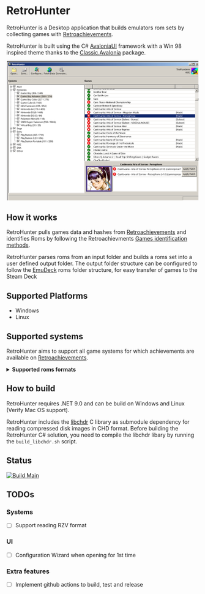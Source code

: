 # RetroHunter


RetroHunter is a Desktop application that builds emulators rom sets by collecting games with [Retroachievements](http://retroachievements.org/).

RetroHunter is built using the C# [AvaloniaUI](https://avaloniaui.net/) framework with a Win 98 inspired theme thanks to the [Classic.Avalonia](https://github.com/BAndysc/Classic.Avalonia) package.

<div style="text-align: center;">
<img src="docs/images/retro_hunter_main_screen.png" alt="application screenshot" width="500" height="auto">
</div>

## How it works

RetroHunter pulls games data and hashes from [Retroachievements](http://retroachievements.org/) and identifies Roms by following the Retroachievments [Games identification methods](https://docs.retroachievements.org/developer-docs/game-identification.html).

RetroHunter parses roms from an input folder and builds a roms set into a user defined output folder. The output folder structure can be configured to follow the [EmuDeck](https://www.emudeck.com/) roms folder structure, for easy transfer of games to the Steam Deck


## Supported Platforms

- Windows
- Linux


## Supported systems

RetroHunter aims to support all game systems for which achievements are available on [Retroachievements](http://retroachievements.org/).

<details>
<summary> 
<b>Supported roms formats</b> 
</summary>

| System                    | Rom format                         |
| ------------------------- | ---------------------------------- |
| Game Boy                  | .gb, .zip                          |
| Game Boy Color            | .gbc, .zip                         |
| Nes                       | .nes, .fds, .zip                   |
| Snes                      | .sfc .smc .zip                     |
| Nintendo 64               | .d64, .ndd, .n64, .v64, .z64, .zip |
| GameCube                  | .iso                               |
| NindendoDS                | .nds, .zip                         |
| Pokemon Mini              | .min, .zip                         |
| Virtual Boy               | .vbs, .zip                         |
| PlayStation               | .cue, .iso, .chd                   |
| PlayStation 2             | .iso, .chd                         |
| Psp                       | .iso, .chd                         |
| Atari2600                 | .a26, .zip                         |
| Atari7800                 | .a78, .zip                         |
| Atari Jaguar              | .j64, .rom, .zip                   |
| Atari Jaguar CD           | .cue, .chd                         |
| Atary Lynx                | .lyx, .zip                         |
| SG-1000                   | .sg                                |
| Master System             | .sms, .zip                         |
| Genesis                   | .md, .zip                          |
| Sega CD                   | .cue, .chd                         |
| Sega 32X                  | .32x, .zip                         |
| Saturn                    | .cue, .chd                         |
| Dreamcast                 | .iso, .chd                         |
| PC Engine                 | .pce, .zip                         |
| PC Engine CD              | .cue, .iso                         |
| PC-8000/8800              | .88d, .cmt, .d88, .t88, .u88, .zip |
| PC-FX                     | .cue, .chd                         |
| NeoGeo CD                 | .cue, .chd                         |
| NeoGeo Pocket             | .ngp, .ngc, .zip                   |
| 3DO                       | .cue, .chd                         |
| Amstrad CPC               |                                    |
| Apple II                  | .ar2, .woz, .zip                   |
| Arcade                    | .zip                               |
| Arcadia 2001              | .bin, .zip                         |
| Arduboy                   | .hex, .bin                         |
| ColecoVision              | .col                               |
| Elektor TV Games Computer |                                    |
| Fairchild Channel F       | .bin, .zip                         |
| Intellivision             | .int, .zip                         |
| Interton VC 4000          | .bin, .zip                         |
| Magnavox Odyssey2         | .bin, .zip                         |
| Mega Duck                 | .bin, .zip                         |
| MSX                       | .rom, .zip                         |
| Uzebox                    |                                    |
| Vectrex                   | .vec, .zip                         |
| Supervision               | .sv, .zip                          |
| WonderSwan                | .ws, .wsc, zip                     |

</details>

## How to build

RetroHunter requires .NET 9.0 and can be build on Windows and Linux (Verify Mac OS support).

RetroHunter includes the [libchdr](https://github.com/rtissera/libchdr) C library as submodule dependency for reading compressed disk images in CHD format. Before building the RetroHunter C# solution, you need to compile the libchdr libary by running the `build_libchdr.sh` script.


## Status

[![Build Main](https://github.com/DavDave1/RetroHunter/actions/workflows/build-main.yml/badge.svg)](https://github.com/DavDave1/RetroHunter/actions/workflows/build-main.yml)


## TODOs

### Systems
- [ ] Support reading RZV format

### UI
- [ ] Configuration Wizard when opening for 1st time


### Extra features
- [ ] Implement github actions to build, test and release
